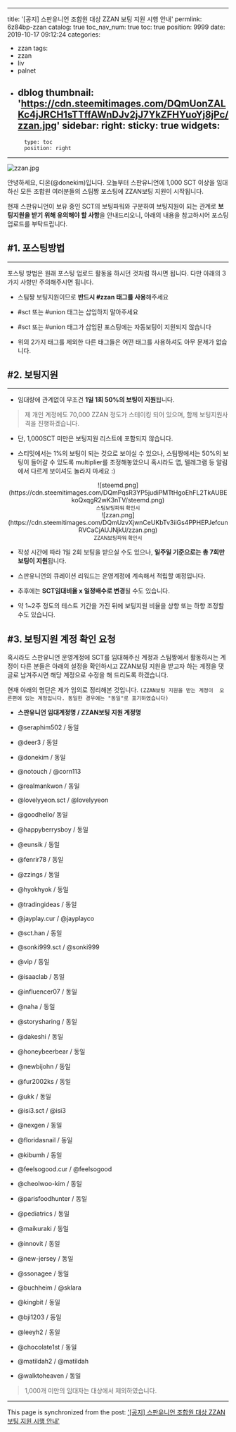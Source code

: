 
---
title: '[공지] 스판유니언 조합원 대상 ZZAN 보팅 지원 시행 안내'
permlink: 6z84bp-zzan
catalog: true
toc_nav_num: true
toc: true
position: 9999
date: 2019-10-17 09:12:24
categories:
- zzan
tags:
- zzan
- liv
- palnet
- dblog
thumbnail: 'https://cdn.steemitimages.com/DQmUonZALKc4jJRCH1sTTffAWnDJv2jJ7YkZFHYuoYj8jPc/zzan.jpg'
sidebar:
    right:
        sticky: true
widgets:
    -
        type: toc
        position: right
---


![zzan.jpg](https://cdn.steemitimages.com/DQmUonZALKc4jJRCH1sTTffAWnDJv2jJ7YkZFHYuoYj8jPc/zzan.jpg)

안녕하세요, 디온(@donekim)입니다. 오늘부터 스판유니언에 1,000 SCT 이상을 임대하신 모든 조합원 여러분들의 스팀짱 포스팅에 ZZAN보팅 지원이 시작됩니다. 

현재 스판유니언이 보유 중인 SCT의 보팅파워와 구분하여 보팅지원이 되는 관계로 **보팅지원을 받기 위해 유의해야 할 사항**을 안내드리오니, 아래의 내용을 참고하시어 포스팅 업로드를 부탁드립니다.

## #1. 포스팅방법
---

포스팅 방법은 원래 포스팅 업로드 활동을 하시던 것처럼 하시면 됩니다. 다만 아래의 3가지 사항만 주의해주시면 됩니다.

- 스팀짱 보팅지원이므로 **반드시 #zzan 태그를 사용**해주세요

- #sct 또는 #union 태그는 삽입하지 말아주세요

- #sct 또는 #union 태그가 삽입된 포스팅에는 자동보팅이 지원되지 않습니다

- 위의 2가지 태그를 제외한 다른 태그들은 어떤 태그를 사용하셔도 아무 문제가 없습니다.


## #2. 보팅지원
---

- 임대량에 관계없이 무조건 **1일 1회 50%의 보팅이 지원**됩니다.

> 제 개인 계정에도 70,000 ZZAN 정도가 스테이킹 되어 있으며, 함께 보팅지원사격을 진행하겠습니다.

- 단, 1,000SCT 미만은 보팅지원 리스트에 포함되지 않습니다.

- 스티밋에서는 1%의 보팅이 되는 것으로 보이실 수 있으나, 스팀짱에서는 50%의 보팅이 들어갈 수 있도록 multiplier를 조정해놓았으니 혹시라도 앱, 텔레그램 등 알림에서 다르게 보이셔도 놀라지 마세요 :)

<center>![steemd.png](https://cdn.steemitimages.com/DQmPqsR3YP5judiPMTtHgoEhFL2TkAUBEkoQxqgR2wK3nTV/steemd.png)</center>
<center><sub> 스팀보팅파워 확인시 </sub></center>

<center>![zzan.png](https://cdn.steemitimages.com/DQmUzvXjwnCeUKbTv3iiGs4PPHEPJefcunRVCaCjAUJNjkU/zzan.png)</center>
<center><sub> ZZAN보팅파워 확인시</sub></center>

- 작성 시간에 따라 1일 2회 보팅을 받으실 수도 있으나, **일주일 기준으로는 총 7회만 보팅이 지원**됩니다. 

- 스판유니언의 큐레이션 리워드는 운영계정에 계속해서 적립할 예정입니다.

- 추후에는 **SCT임대비율 x 일정배수로 변경**될 수도 있습니다.

- 약 1~2주 정도의 테스트 기간을 가진 뒤에 보팅지원 비율을 상향 또는 하향 조정할 수도 있습니다.

## #3. 보팅지원 계정 확인 요청

혹시라도 스판유니언 운영계정에 SCT를 임대해주신 계정과 스팀짱에서 활동하시는 계정이 다른 분들은 아래의 설정을 확인하시고 ZZAN보팅 지원을 받고자 하는 계정을 댓글로 남겨주시면 해당 계정으로 수정을 해 드리도록 하겠습니다.

현재 아래의 명단은 제가 임의로 정리해본 것입니다. `(ZZAN보팅 지원을 받는 계정이  오른편에 있는 계정입니다. 동일한 경우에는 "동일"로 표기하였습니다)`

- **스판유니언 임대계정명 / ZZAN보팅 지원 계정명**

- @seraphim502  / 동일
- @deer3 / 동일
- @donekim / 동일
- @notouch / @corn113
- @realmankwon / 동일
- @lovelyyeon.sct / @lovelyyeon
- @goodhello/ 동일
- @happyberrysboy / 동일
- @eunsik / 동일
- @fenrir78 / 동일
- @zzings / 동일 
- @hyokhyok / 동일
- @tradingideas / 동일
- @jayplay.cur / @jayplayco
- @sct.han / 동일
- @sonki999.sct / @sonki999
- @vip / 동일
- @isaaclab / 동일
- @influencer07 / 동일
- @naha / 동일
- @storysharing / 동일
- @dakeshi / 동일
- @honeybeerbear / 동일
- @newbijohn / 동일
- @fur2002ks / 동일
- @ukk / 동일
- @isi3.sct / @isi3
- @nexgen / 동일
- @floridasnail / 동일
- @kibumh / 동일
- @feelsogood.cur / @feelsogood
- @cheolwoo-kim / 동일
- @parisfoodhunter / 동일
- @pediatrics / 동일
- @maikuraki / 동일
- @innovit / 동일
- @new-jersey / 동일
- @ssonagee / 동일
- @buchheim / @sklara
- @kingbit / 동일
- @bji1203 / 동일
- @leeyh2 / 동일
- @chocolate1st / 동일
- @matildah2 / @matildah
- @walktoheaven / 동일


> 1,000개 미만의 임대자는 대상에서 제외하였습니다.</sub>

- - -

This page is synchronized from the post: ['[공지] 스판유니언 조합원 대상 ZZAN 보팅 지원 시행 안내'](https://steemit.com/@donekim/6z84bp-zzan)
